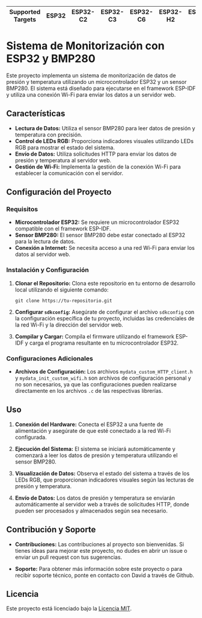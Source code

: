 | Supported Targets | ESP32 | ESP32-C2 | ESP32-C3 | ESP32-C6 | ESP32-H2 | ESP32-P4 | ESP32-S2 | ESP32-S3 |
| ----------------- | ----- | -------- | -------- | -------- | -------- | -------- | -------- | -------- |

# Sistema de Monitorización con ESP32 y BMP280

Este proyecto implementa un sistema de monitorización de datos de presión y temperatura utilizando un microcontrolador ESP32 y un sensor BMP280. El sistema está diseñado para ejecutarse en el framework ESP-IDF y utiliza una conexión Wi-Fi para enviar los datos a un servidor web.

## Características

- **Lectura de Datos:** Utiliza el sensor BMP280 para leer datos de presión y temperatura con precisión.
- **Control de LEDs RGB:** Proporciona indicadores visuales utilizando LEDs RGB para mostrar el estado del sistema.
- **Envío de Datos:** Utiliza solicitudes HTTP para enviar los datos de presión y temperatura al servidor web.
- **Gestión de Wi-Fi:** Implementa la gestión de la conexión Wi-Fi para establecer la comunicación con el servidor.

## Configuración del Proyecto

### Requisitos

- **Microcontrolador ESP32:** Se requiere un microcontrolador ESP32 compatible con el framework ESP-IDF.
- **Sensor BMP280:** El sensor BMP280 debe estar conectado al ESP32 para la lectura de datos.
- **Conexión a Internet:** Se necesita acceso a una red Wi-Fi para enviar los datos al servidor web.

### Instalación y Configuración

1. **Clonar el Repositorio:** Clona este repositorio en tu entorno de desarrollo local utilizando el siguiente comando:

    ```
    git clone https://tu-repositorio.git
    ```

2. **Configurar `sdkconfig`:** Asegúrate de configurar el archivo `sdkconfig` con la configuración específica de tu proyecto, incluidas las credenciales de la red Wi-Fi y la dirección del servidor web.

3. **Compilar y Cargar:** Compila el firmware utilizando el framework ESP-IDF y carga el programa resultante en tu microcontrolador ESP32.

### Configuraciones Adicionales

- **Archivos de Configuración:** Los archivos `mydata_custom_HTTP_client.h` y `mydata_init_custom_wifi.h` son archivos de configuración personal y no son necesarios, ya que las configuraciones pueden realizarse directamente en los archivos `.c` de las respectivas librerías.

## Uso

1. **Conexión del Hardware:** Conecta el ESP32 a una fuente de alimentación y asegúrate de que esté conectado a la red Wi-Fi configurada.
   
2. **Ejecución del Sistema:** El sistema se iniciará automáticamente y comenzará a leer los datos de presión y temperatura utilizando el sensor BMP280.

3. **Visualización de Datos:** Observa el estado del sistema a través de los LEDs RGB, que proporcionan indicadores visuales según las lecturas de presión y temperatura.

4. **Envío de Datos:** Los datos de presión y temperatura se enviarán automáticamente al servidor web a través de solicitudes HTTP, donde pueden ser procesados y almacenados según sea necesario.

## Contribución y Soporte

- **Contribuciones:** Las contribuciones al proyecto son bienvenidas. Si tienes ideas para mejorar este proyecto, no dudes en abrir un issue o enviar un pull request con tus sugerencias.
  
- **Soporte:** Para obtener más información sobre este proyecto o para recibir soporte técnico, ponte en contacto con David a través de Github.

## Licencia

Este proyecto está licenciado bajo la [Licencia MIT](LICENSE).







